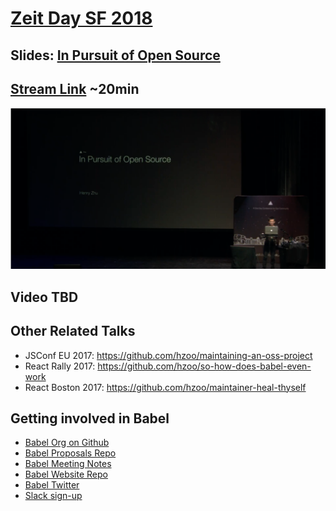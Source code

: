 # [Zeit Day SF 2018](https://zeit.co/day)

## Slides: [In Pursuit of Open Source](http://henryzoo.com/in-pursuit-of-open-source/)

## [Stream Link](https://www.pscp.tv/zeithq/1BRKjrvoyYZKw?t=36m19s) ~20min

[![](talk.png)](https://www.pscp.tv/zeithq/1BRKjrvoyYZKw?t=36m19s)

## Video TBD

## Other Related Talks

- JSConf EU 2017: https://github.com/hzoo/maintaining-an-oss-project
- React Rally 2017: https://github.com/hzoo/so-how-does-babel-even-work
- React Boston 2017: https://github.com/hzoo/maintainer-heal-thyself

## Getting involved in Babel
- [Babel Org on Github](https://github.com/babel)
- [Babel Proposals Repo](https://github.com/babel/proposals)
- [Babel Meeting Notes](https://github.com/babel/notes)
- [Babel Website Repo](https://github.com/babel/website)
- [Babel Twitter](https://twitter.com/babeljs)
- [Slack sign-up](slack.babeljs.io)
